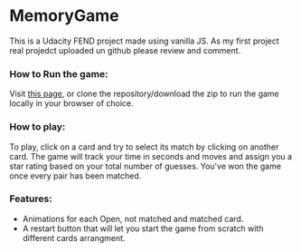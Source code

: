 # MemoryGame
This is a Udacity FEND project made using vanilla JS. As my first project real projedct uploaded un github please review and comment.

### How to Run the game:
Visit [this page](https://blablabla.sh/), or clone the repository/download the zip to run the game locally in your browser of choice.

### How to play:
To play, click on a card and try to select its match by clicking on another card. The game will track your time in seconds and moves and assign you a star rating based on your total number of guesses. You've won the game once every pair has been matched.

### Features:
- Animations for each Open, not matched and matched card.
- A restart button that will let you start the game from scratch with different cards arrangment.
